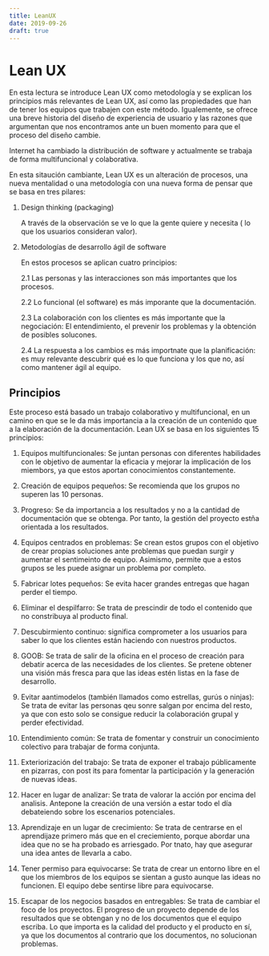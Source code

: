 ```yaml
---
title: LeanUX
date: 2019-09-26 
draft: true
--- 
```


# Lean UX 

En esta lectura se introduce Lean UX como metodología y se explican los principios más relevantes de Lean UX, así como las propiedades que han de tener los equipos que trabajen con este método. Igualemente, se ofrece una breve historia del diseño de experiencia de usuario y las razones que argumentan que nos encontramos ante un buen momento para que el proceso del diseño cambie. 


Internet ha cambiado la distribución de software y actualmente se trabaja de forma multifuncional y colaborativa. 


En esta sitaución cambiante, Lean UX es un alteración de procesos, una nueva mentalidad o una metodología con una nueva forma de pensar que se basa en tres pilares: 

 1. Design thinking (packaging)
 
     A través de la observación se ve lo que la gente quiere y necesita ( lo que los usuarios consideran valor). 
 
 2. Metodologías de desarrollo ágil de software 
 
     En estos procesos se aplican cuatro principios: 
     
     2.1 Las personas y las interacciones son más importantes que los procesos.
     
     2.2 Lo funcional (el software) es más imporante que la documentación. 
     
     2.3 La colaboración con los clientes es más importante que la negociación: El entendimiento, el prevenir los problemas y la obtención de posibles solucones. 
     
     2.4 La respuesta a los cambios es más importnate que la planificación: es muy relevante descubrir qué es lo que funciona y los que no, así como mantener ágil al equipo. 
     
## Principios

Este proceso está basado un trabajo colaborativo y multifuncional, en un camino en que se le da más importancia a la creación de un contenido que a la elaboración de la documentación. Lean UX se basa en los siguientes 15 principios: 

  1. Equipos multifuncionales: Se juntan personas con diferentes habilidades con le objetivo de aumentar la eficacia y mejorar la implicación de los miembors, ya que estos aportan conocimientos constantemente. 
  
  2. Creación de equipos pequeños: Se recomienda que los grupos no superen las 10 personas. 
  
  3. Progreso: Se da importancia a los resultados y no a la cantidad de documentación que se obtenga. Por tanto, la gestión del proyecto estña orientada a los resultados. 
  
  4. Equipos centrados en problemas: Se crean estos grupos con el objetivo de crear propias soluciones ante problemas que puedan surgir y aumentar el sentimeinto de equipo. Asimismo, permite que a estos grupos se les puede asignar un problema por completo.
  
  5. Fabricar lotes pequeños: Se evita hacer grandes entregas que hagan perder el tiempo. 
 
  6. Eliminar el despilfarro: Se trata de prescindir de todo el contenido que no constribuya al producto final. 
  
  7. Descubirmiento continuo: significa comprometer a los usuarios para saber lo que los clientes están haciendo con nuestros productos. 
  
  8. GOOB: Se trata de salir de la oficina en el proceso de creación para debatir acerca de las necesidades de los clientes. Se pretene obtener una visión más fresca para que las ideas estén listas en la fase de desarrollo. 
  
  9. Evitar aantimodelos (también llamados como estrellas, gurús o ninjas): Se trata de evitar las personas qeu sonre salgan por encima del resto, ya que con esto solo se consigue reducir la colaboración grupal y perder efectividad. 
  
  10. Entendimiento común: Se trata de fomentar y construir un conocimiento colectivo para trabajar de forma conjunta. 
  
  11. Exteriorización del trabajo: Se trata de exponer el trabajo públicamente en pizarras, con post its para fomentar  la participación y la generación de nuevas ideas. 
  
  12. Hacer en lugar de analizar: Se trata de valorar la acción por encima del analisis. Antepone la creación de una versión a estar todo el día debateiendo sobre los escenarios potenciales. 
  
  13. Aprendizaje en un lugar de crecimiento: Se trata de centrarse en el aprendijaze primero más que en el creciemiento, porque abordar una idea que no se ha probado es arriesgado. Por tnato, hay que asegurar una idea antes de llevarla a cabo. 
  
  14. Tener permiso para equivocarse: Se trata de crear un entorno libre en el que los miembros de los equipos se sientan a gusto aunque las ideas no funcionen. El equipo debe sentirse libre para equivocarse. 
  15. Escapar de los negocios basados en entregables: Se trata de cambiar el foco de los proyectos. El progreso de un proyecto depende de los resultados que se obtengan y no de los documentos que el equipo escriba. Lo que importa es la calidad del producto y el producto en sí, ya que los documentos al contrario que los documentos, no solucionan problemas. 
